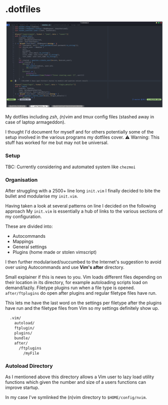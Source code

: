 # .dotfiles

![Screenshot of my setup](./vim_setup.png "Vim Setup")

My dotfiles including _zsh_, _(n)vim_ and _tmux_ config files (stashed away in case of laptop armageddon).

I thought I'd document for myself and for others potentially some of the setup
involved in the various programs my dotfiles cover.
⚠ Warning: This stuff has worked for me but may not be universal.

### Setup

TBC: Currently considering and automated system like `chezmoi`

### Organisation

After struggling with a 2500+ line long `init.vim` I finally decided to bite the
bullet and modularise my `init.vim`.

Having taken a look at several patterns on line I decided on the following approach
My `init.vim` is essentially a hub of links to the various sections of my configuration.

These are divided into:

- Autocommands
- Mappings
- General settings
- Plugins (home made or stolen vimscript)

I then further modularised/succumbed to the Internet's suggestion to avoid
over using Autocommands and use **Vim's after** directory.

Small explainer if this is news to you. Vim loads different files depending on their location in its directory, for example autoloading scripts load on
demand/lazily. Filetype plugins run when a file type is opened. `after/ftplugins` do open after plugins and regular filetype
files have run.

This lets me have the last word on the settings per filetype after the plugins
have run and the filetype files from Vim so my settings definitely show up.

```vim
  .vim/
    autoload/
    ftplugin/
    plugins/
    bundle/
    after/
      /ftplugins
        /myFile
```

### Autoload Directory

As I mentioned above this directory allows a Vim user
to lazy load utility functions which given the number
and size of a users functions can improve startup.

In my case I've symlinked the (n)vim directory to `$HOME/config/nvim`.
